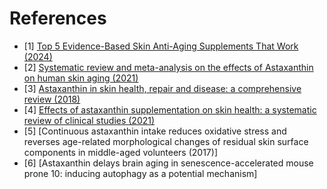 # References
- [1] [Top 5 Evidence-Based Skin Anti-Aging Supplements That Work (2024)](https://www.youtube.com/watch?v=O4H_xqNtzVM)
- [2] [Systematic review and meta-analysis on the effects of Astaxanthin on human skin aging (2021)](https://pubmed.ncbi.nlm.nih.gov/34578794/)
- [3] [Astaxanthin in skin health, repair and disease: a comprehensive review (2018)](https://pmc.ncbi.nlm.nih.gov/articles/PMC5946307/)
- [4] [Effects of astaxanthin supplementation on skin health: a systematic review of clinical studies (2021)](https://www.youtube.com/watch?v=O4H_xqNtzVM)
- [5] [Continuous astaxanthin intake reduces oxidative stress and reverses age-related morphological changes of residual skin surface components in middle-aged volunteers (2017)]
- [6] [Astaxanthin delays brain aging in senescence-accelerated mouse prone 10: inducing autophagy as a potential mechanism]
